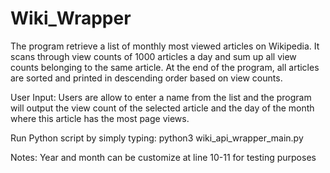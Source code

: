 # Wiki_Wrapper

The program retrieve a list of monthly most viewed articles on Wikipedia.
It scans through view counts of 1000 articles a day and sum up all view 
counts belonging to the same article. At the end of the program, all articles
are sorted and printed in descending order based on view counts. 

User Input:
Users are allow to enter a name from the list and the program will output 
the view count of the selected article and the day of the month where this
article has the most page views.

Run Python script by simply typing: python3 wiki_api_wrapper_main.py


Notes:
Year and month can be customize at line 10-11 for testing purposes
